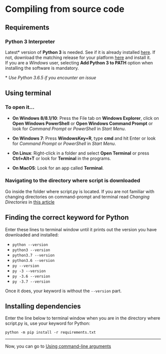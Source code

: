 # Compiling from source code
## Requirements
### Python 3 Interpreter
Latest* version of **Python 3** is needed. See if it is already installed [here](#finding-the-correct-keyword-for-python). If not, download the matching release for your platform [here](https://www.python.org/downloads/) and install it.  
If you are a *Windows* user, selecting **Add Python 3 to PATH** option when installing the software is mandatory.   
  
\* *Use Python 3.6.5 if you encounter an issue*
## Using terminal
### To open it...
- **On Windows 8/8.1/10**: Press the File tab on **Windows Explorer**, click on **Open Windows PowerShell** or **Open Windows Command Prompt** or look for *Command Prompt* or *PowerShell* in *Start Menu*.
  
- **On Windows 7**: Press **WindowsKey+R**, type **cmd** and hit Enter or look for *Command Prompt* or *PowerShell* in *Start Menu*.
  
- **On Linux**: Right-click in a folder and select **Open Terminal** or press **Ctrl+Alt+T** or look for **Terminal** in the programs.
  
- **On MacOS**: Look for an app called **Terminal**.
  
### Navigating to the directory where script is downloaded
Go inside the folder where script.py is located. If you are not familiar with changing directories on command-prompt and terminal read *Changing Directories* in [this article](https://lifehacker.com/5633909/who-needs-a-mouse-learn-to-use-the-command-line-for-almost-anything)

## Finding the correct keyword for Python
Enter these lines to terminal window until it prints out the version you have downloaded and installed:
  
- `python --version`
- `python3 --version`
- `python3.7 --version`
- `python3.6 --version`
- `py --version`
- `py -3 --version`
- `py -3.6 --version`
- `py -3.7 --version`
  
Once it does, your keyword is without the `--version` part. 

## Installing dependencies
Enter the line below to terminal window when you are in the directory where script.py is, use your keyword for Python:
```console
python -m pip install -r requirements.txt
```
  
---
  
Now, you can go to [Using command-line arguments](COMMAND_LINE_ARGUMENTS.md)
